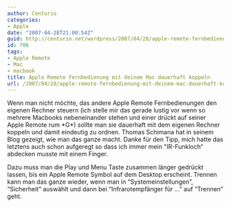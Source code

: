 ```yaml
---
author: Centurio
categories:
- Apple
date: "2007-04-28T21:00:54Z"
guid: http://centurio.net/wordpress/2007/04/28/apple-remote-fernbedienung-mit-deinem-mac-dauerhaft-koppeln/
id: 706
tags:
- Apple Remote
- Mac
- macbook
title: Apple Remote Fernbedienung mit deinem Mac dauerhaft koppeln
url: /2007/04/28/apple-remote-fernbedienung-mit-deinem-mac-dauerhaft-koppeln/
---
```

Wenn man nicht möchte, das andere Apple Remote Fernbedienungen den eigenen Rechner steuern (ìch stelle mir das gerade lustig vor wenn so mehrere Macbooks nebeneinander stehen und einer drückt auf seiner Apple Remote rum \*G\*) sollte man sie dauerhaft mit dem eigenen Rechner koppeln und damit eindeutig zu ordnen. Thomas Schimana hat in seinem Blog gezeigt, wie man das ganze macht. Danke für den Tipp, mich hatte das letztens auch schon aufgeregt so dass ich immer mein "IR-Funkloch&#8220; abdecken musste mit einem Finger.

Dazu muss man die Play und Menu Taste zusammen länger gedrückt lassen, bis ein Apple Remote Symbol auf dem Desktop erscheint. Trennen kann man das ganze wieder, wenn man in “Systemeinstellungen”, “Sicherheit” auswählt und dann bei “Infrarotempfänger für …” auf “Trennen” geht.